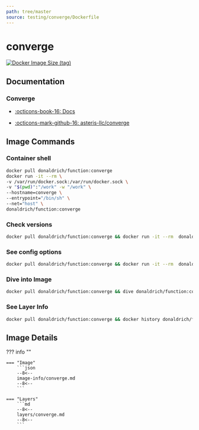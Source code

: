 ```yaml
---
path: tree/master
source: testing/converge/Dockerfile
---
```


# converge

[![Docker Image Size (tag)](https://img.shields.io/docker/image-size/donaldrich/function/converge?color=blue&label=donaldrich/function:converge&logo=docker&style=flat-square)](https://hub.docker.com/r/donaldrich/function/converge)

## Documentation

### Converge

- [:octicons-book-16: Docs](http://converge.aster.is)

- [:octicons-mark-github-16: asteris-llc/converge](https://github.com/asteris-llc/converge)

## Image Commands

### Container shell

```sh
docker pull donaldrich/function:converge
docker run -it --rm \
-v /var/run/docker.sock:/var/run/docker.sock \
-v "$(pwd)":"/work" -w "/work" \
--hostname=converge \
--entrypoint="/bin/sh" \
--net="host" \
donaldrich/function:converge
```

### Check versions

```sh
docker pull donaldrich/function:converge && docker run -it --rm  donaldrich/function:converge validate
```

### See config options

```sh
docker pull donaldrich/function:converge && docker run -it --rm  donaldrich/function:converge help
```

### Dive into Image

```sh
docker pull donaldrich/function:converge && dive donaldrich/function:converge
```

### See Layer Info

```sh
docker pull donaldrich/function:converge && docker history donaldrich/function:converge
```

## Image Details

??? info ""

    === "Image"
        ```json
        --8<--
        image-info/converge.md
        --8<--
        ```

    === "Layers"
        ```md
        --8<--
        layers/converge.md
        --8<--
        ```
